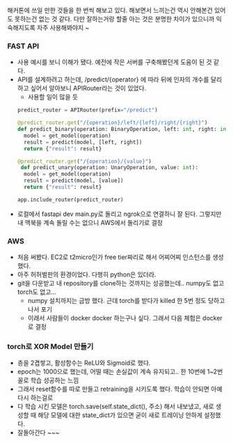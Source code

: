 해커톤에 쓰일 만한 것들을 한 번씩 해보고 있다.
해보면서 느끼는건 역시 안해본건 있어도 못하는건 없는 것 같다.
다만 잘하는거랑 할줄 아는 것은 분명한 차이가 있으니까 익숙해지도록 자주 사용해봐야지 ~


### FAST API

- 사용 예시를 보니 이해가 됐다. 예전에 작은 서버를 구축해봤던게 도움이 된 것 같다.
- API를 설계하려고 하는데, /predict/{operator} 에 따라 뒤에 인자의 개수를 달리하고 싶어서 알아보니 APIRouter라는 것이 있었다.
  - 사용할 일이 많을 듯
  ```python
  predict_router = APIRouter(prefix="/predict")

  @predict_router.get("/{operation}/left/{left}/right/{right}")
  def predict_binary(operation: BinaryOperation, left: int, right: int):
    model = get_model(operation)
    result = predict(model, [left, right])
    return {"result": result}

  @predict_router.get("/{operation}/{value}")
   def predict_unary(operation: UnaryOperation, value: int):
    model = get_model(operation)
    result = predict(model, [value])
    return {"result": result}

  app.include_router(predict_router)
  ```
- 로컬에서 fastapi dev main.py로 돌리고 ngrok으로 연결하니 잘 된다. 그렇지만 내 맥북을 계속 돌릴 수는 없으니 AWS에서 돌리기로 결정

### AWS
- 처음 써봤다. EC2로 t2micro인가 free tier짜리로 해서 어찌어찌 인스턴스를 생성했다.
- 아주 허허벌판의 환경이었다. 다행히 python은 있더라.
- git을 다운받고 내 repository를 clone하는 것까지는 성공했는데.. numpy도 없고 torch도 없고...
  - numpy 설치까지는 금방 했다. 근데 torch를 받다가 killed 한 5번 정도 당하고 나서 포기
  - 이래서 사람들이 docker docker 하는구나 싶다. 그래서 다음 체험은 docker로 결정

### torch로 XOR Model 만들기
- 층을 2겹쌓고, 활성함수는 ReLU와 Sigmoid로 했다.
- epoch는 1000으로 했는데, 어떨 때는 손실값이 계속 유지되고.. 한 10번에 1~2번 꼴로 학습 성공하는 느낌
- 그래서 reset함수를 따로 만들고 retraining을 시키도록 했다. 학습이 안되면 아예 다시 하는걸로
- 다 학습 시킨 모델은 torch.save(self.state_dict(), 주소) 해서 내보냈고, 새로 생성할 때 해당 모델에 대한 state_dict가 있으면 굳이 새로 트레이닝 안하게 설정했다.
- 잘돌아간다 ~~~